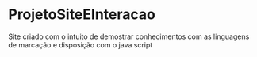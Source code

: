 # ProjetoSiteEInteracao
Site criado com o intuito de demostrar conhecimentos com as linguagens de marcação e disposição com o java script
